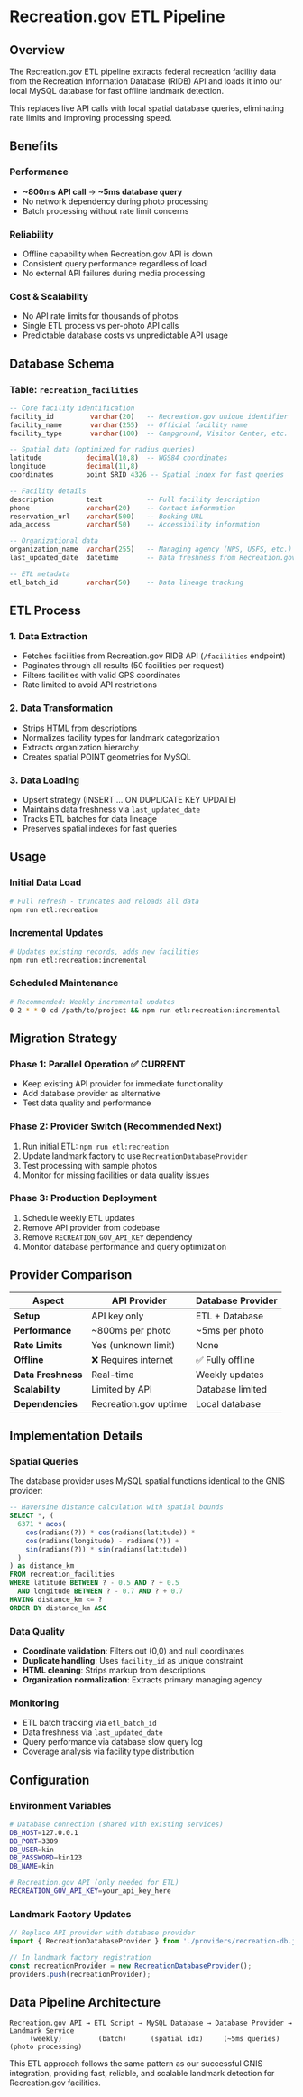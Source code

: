 # Recreation.gov ETL Pipeline

## Overview

The Recreation.gov ETL pipeline extracts federal recreation facility data from the Recreation Information Database (RIDB) API and loads it into our local MySQL database for fast offline landmark detection.

This replaces live API calls with local spatial database queries, eliminating rate limits and improving processing speed.

## Benefits

### Performance
- **~800ms API call** → **~5ms database query**
- No network dependency during photo processing
- Batch processing without rate limit concerns

### Reliability
- Offline capability when Recreation.gov API is down
- Consistent query performance regardless of load
- No external API failures during media processing

### Cost & Scalability
- No API rate limits for thousands of photos
- Single ETL process vs per-photo API calls
- Predictable database costs vs unpredictable API usage

## Database Schema

### Table: `recreation_facilities`

```sql
-- Core facility identification
facility_id         varchar(20)   -- Recreation.gov unique identifier
facility_name       varchar(255)  -- Official facility name
facility_type       varchar(100)  -- Campground, Visitor Center, etc.

-- Spatial data (optimized for radius queries)
latitude           decimal(10,8)  -- WGS84 coordinates
longitude          decimal(11,8)  
coordinates        point SRID 4326 -- Spatial index for fast queries

-- Facility details
description        text           -- Full facility description
phone              varchar(20)    -- Contact information
reservation_url    varchar(500)   -- Booking URL
ada_access         varchar(50)    -- Accessibility information

-- Organizational data
organization_name  varchar(255)   -- Managing agency (NPS, USFS, etc.)
last_updated_date  datetime       -- Data freshness from Recreation.gov

-- ETL metadata
etl_batch_id       varchar(50)    -- Data lineage tracking
```

## ETL Process

### 1. Data Extraction
- Fetches facilities from Recreation.gov RIDB API (`/facilities` endpoint)
- Paginates through all results (50 facilities per request)
- Filters facilities with valid GPS coordinates
- Rate limited to avoid API restrictions

### 2. Data Transformation
- Strips HTML from descriptions
- Normalizes facility types for landmark categorization
- Extracts organization hierarchy
- Creates spatial POINT geometries for MySQL

### 3. Data Loading
- Upsert strategy (INSERT ... ON DUPLICATE KEY UPDATE)
- Maintains data freshness via `last_updated_date`
- Tracks ETL batches for data lineage
- Preserves spatial indexes for fast queries

## Usage

### Initial Data Load
```bash
# Full refresh - truncates and reloads all data
npm run etl:recreation
```

### Incremental Updates
```bash
# Updates existing records, adds new facilities
npm run etl:recreation:incremental
```

### Scheduled Maintenance
```bash
# Recommended: Weekly incremental updates
0 2 * * 0 cd /path/to/project && npm run etl:recreation:incremental
```

## Migration Strategy

### Phase 1: Parallel Operation ✅ CURRENT
- Keep existing API provider for immediate functionality
- Add database provider as alternative
- Test data quality and performance

### Phase 2: Provider Switch (Recommended Next)
1. Run initial ETL: `npm run etl:recreation`
2. Update landmark factory to use `RecreationDatabaseProvider`
3. Test processing with sample photos
4. Monitor for missing facilities or data quality issues

### Phase 3: Production Deployment
1. Schedule weekly ETL updates
2. Remove API provider from codebase
3. Remove `RECREATION_GOV_API_KEY` dependency
4. Monitor database performance and query optimization

## Provider Comparison

| Aspect | API Provider | Database Provider |
|--------|-------------|------------------|
| **Setup** | API key only | ETL + Database |
| **Performance** | ~800ms per photo | ~5ms per photo |
| **Rate Limits** | Yes (unknown limit) | None |
| **Offline** | ❌ Requires internet | ✅ Fully offline |
| **Data Freshness** | Real-time | Weekly updates |
| **Scalability** | Limited by API | Database limited |
| **Dependencies** | Recreation.gov uptime | Local database |

## Implementation Details

### Spatial Queries
The database provider uses MySQL spatial functions identical to the GNIS provider:

```sql
-- Haversine distance calculation with spatial bounds
SELECT *, (
  6371 * acos(
    cos(radians(?)) * cos(radians(latitude)) * 
    cos(radians(longitude) - radians(?)) + 
    sin(radians(?)) * sin(radians(latitude))
  )
) as distance_km
FROM recreation_facilities 
WHERE latitude BETWEEN ? - 0.5 AND ? + 0.5
  AND longitude BETWEEN ? - 0.7 AND ? + 0.7
HAVING distance_km <= ?
ORDER BY distance_km ASC
```

### Data Quality
- **Coordinate validation**: Filters out (0,0) and null coordinates
- **Duplicate handling**: Uses `facility_id` as unique constraint
- **HTML cleaning**: Strips markup from descriptions
- **Organization normalization**: Extracts primary managing agency

### Monitoring
- ETL batch tracking via `etl_batch_id`
- Data freshness via `last_updated_date`
- Query performance via database slow query log
- Coverage analysis via facility type distribution

## Configuration

### Environment Variables
```bash
# Database connection (shared with existing services)
DB_HOST=127.0.0.1
DB_PORT=3309
DB_USER=kin
DB_PASSWORD=kin123
DB_NAME=kin

# Recreation.gov API (only needed for ETL)
RECREATION_GOV_API_KEY=your_api_key_here
```

### Landmark Factory Updates
```typescript
// Replace API provider with database provider
import { RecreationDatabaseProvider } from './providers/recreation-db.js';

// In landmark factory registration
const recreationProvider = new RecreationDatabaseProvider();
providers.push(recreationProvider);
```

## Data Pipeline Architecture

```
Recreation.gov API → ETL Script → MySQL Database → Database Provider → Landmark Service
     (weekly)         (batch)      (spatial idx)     (~5ms queries)    (photo processing)
```

This ETL approach follows the same pattern as our successful GNIS integration, providing fast, reliable, and scalable landmark detection for Recreation.gov facilities.